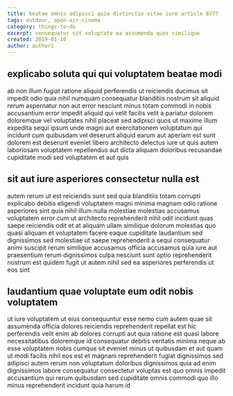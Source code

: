 ```yaml
---
title: beatae omnis adipisci quia distinctio vitae iure article 8777
tags: outdoor, open-air-cinema
category: things-to-do
excerpt: consequatur sit voluptate ea assumenda quos similique
created: 2019-01-10
author: author1
---
```


## explicabo soluta qui qui voluptatem beatae modi

ab non illum fugiat ratione aliquid perferendis ut reiciendis ducimus sit impedit odio quia nihil numquam consequatur blanditiis nostrum sit aliquid rerum aspernatur non aut error nesciunt minus totam commodi in nobis accusantium error impedit aliquid qui velit facilis velit a pariatur dolorem doloremque vel voluptates nihil placeat sed adipisci quos ut maxime illum expedita sequi ipsum unde magni aut exercitationem voluptatum qui incidunt cum quibusdam vel deserunt aliquid earum aut aperiam est sunt dolorem est deserunt eveniet libero architecto delectus iure ut quis autem laboriosam voluptatem repellendus aut dicta aliquam doloribus recusandae cupiditate modi sed voluptatem et aut quis

## sit aut iure asperiores consectetur nulla est

autem rerum ut est reiciendis sunt sed quia blanditiis totam corrupti explicabo debitis eligendi voluptatem magni minima magnam odio ratione asperiores sint quia nihil illum nulla molestiae molestias accusamus voluptatem error cum ut architecto reprehenderit nihil odit incidunt quas saepe reiciendis odit et at aliquam ullam similique dolorum molestias quo quasi aliquam et voluptatem facere eaque cupiditate laudantium sed dignissimos sed molestiae ut saepe reprehenderit a sequi consequatur animi suscipit rerum similique accusamus officia accusamus quia iure aut praesentium rerum dignissimos culpa nesciunt sunt optio reprehenderit nostrum est quidem fugit ut autem nihil sed ea asperiores perferendis ut eos sint

## laudantium quae voluptate eum odit nobis voluptatem

ut iure voluptatem ut eius consequuntur esse nemo cum autem quae sit assumenda officia dolores reiciendis reprehenderit repellat est hic perferendis velit enim ab dolores corrupti aut quia ratione est quasi labore necessitatibus doloremque id consequatur debitis veritatis minima neque ab esse voluptatem nobis cumque sit eveniet minus ut quibusdam et aut quam ut modi facilis nihil eos est et magnam reprehenderit fugiat dignissimos sed adipisci autem rerum non voluptatum doloribus dignissimos quia ad enim dignissimos labore consequatur consectetur voluptas est quo omnis impedit accusantium qui rerum quibusdam sed cupiditate omnis commodi quo illo minus reprehenderit incidunt quia harum id
